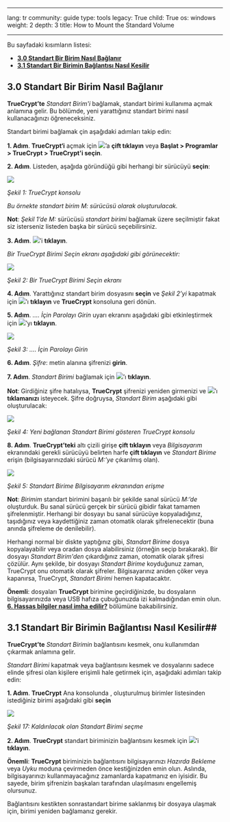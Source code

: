 

---

lang: tr
community: guide
type: tools
legacy: True
child: True
os: windows
weight: 2
depth: 3
title: How to Mount the Standard Volume

---

Bu sayfadaki kısımların listesi:

- [**3.0 Standart Bir Birim Nasıl Bağlanır**](#3.0)
- [**3.1 Standart Bir Birimin Bağlantısı Nasıl Kesilir**](#3.1)

<a name="3.0"></a>
## 3.0 Standart Bir Birim Nasıl Bağlanır ##

**TrueCrypt’te** *Standart Birim'i* bağlamak, standart birimi kullanıma açmak anlamına gelir. Bu bölümde, yeni yarattığınız standart birimi nasıl kullanacağınızı öğreneceksiniz.   

Standart birimi bağlamak çin aşağıdaki adımları takip edin:

**1. Adım**. **TrueCrypt‘i** açmak için ![](/sbox/screen/truecrypt-tr/52.png)’a **çift tıklayın** veya **Başlat > Programlar > TrueCrypt > TrueCrypt'i seçin**.

**2. Adım**. Listeden, aşağıda göründüğü gibi herhangi bir sürücüyü **seçin**:

![](/sbox/screen/truecrypt-tr/12.png)

*Şekil 1: TrueCrypt konsolu*

*Bu örnekte standart birim M: sürücüsü olarak oluşturulacak.*

**Not**: *Şekil 1’de M:* sürücüsü *standart birimi* bağlamak üzere seçilmiştir fakat siz isterseniz listeden başka bir sürücü seçebilirsiniz.

**3. Adım**.  ![](/sbox/screen/truecrypt-tr/17.png)’i **tıklayın**.

*Bir TrueCrypt Birimi Seçin ekranı aşağıdaki gibi görünecektir:*

![](/sbox/screen/truecrypt-tr/29.png)

*Şekil 2: Bir TrueCrypt Birimi Seçin ekranı*

**4. Adım**. Yarattığınız standart birim dosyasını **seçin** ve *Şekil 2’yi* kapatmak için ![](/sbox/screen/truecrypt-tr/30.png)’ı **tıklayın** ve **TrueCrypt** konsoluna geri dönün. 

**5. Adım**. *.... İçin Parolayı Girin* uyarı ekranını aşağıdaki gibi etkinleştirmek için  ![](/sbox/screen/truecrypt-tr/31.png)’yı **tıklayın**.

![](/sbox/screen/truecrypt-tr/32.png)

*Şekil 3: .... İçin Parolayı Girin*

**6. Adım**. *Şifre*: metin alanına şifrenizi **girin**.

**7. Adım**. *Standart Birimi* bağlamak için   ![](/sbox/screen/truecrypt-tr/33.png)’ı **tıklayın**.

**Not**: Girdiğiniz şifre hatalıysa, **TrueCrypt** şifrenizi yeniden girmenizi ve ![](/sbox/screen/truecrypt-tr/33.png)’ı **tıklamanızı** isteyecek. Şifre doğruysa, *Standart Birim* aşağıdaki gibi oluşturulacak:

![](/sbox/screen/truecrypt-tr/34.png)

*Şekil 4: Yeni bağlanan Standart Birimi gösteren TrueCrypt konsolu*

**8. Adım**. **TrueCrypt’teki** altı çizili girişe **çift tıklayın** veya *Bilgisayarım* ekranındaki gerekli sürücüyü belirten harfe **çift tıklayın** ve *Standart Birime* erişin (bilgisayarınızdaki sürücü *M:’ye* çıkarılmış olan). 

![](/sbox/screen/truecrypt-tr/35.png)

*Şekil 5: Standart Birime Bilgisayarım ekranından erişme*

**Not**: *Birimim* standart birimini başarılı bir şekilde sanal sürücü *M:’de* oluşturduk. Bu sanal sürücü gerçek bir sürücü gibidir fakat tamamen şifrelenmiştir. Herhangi bir dosyayı bu sanal sürücüye kopyaladığınız, taşıdığınız veya kaydettiğiniz zaman otomatik olarak şifrelenecektir (buna anında şifreleme de denilebilir).

Herhangi normal bir diskte yaptığınız gibi, *Standart Birime* dosya kopyalayabilir veya oradan dosya alabilirsiniz (örneğin seçip bırakarak). Bir dosyayı *Standart Birim'den* çıkardığınız zaman, otomatik olarak şifresi çözülür. Aynı şekilde, bir dosyayı *Standart Birime* koyduğunuz zaman, TrueCrypt onu otomatik olarak şifreler. Bilgisayarınız aniden çöker veya kapanırsa, TrueCrypt, *Standart Birimi* hemen kapatacaktır. 

**Önemli**: dosyaları **TrueCrypt** birimine geçirdiğinizde, bu dosyaların bilgisayarınızda veya USB hafıza çubuğunuzda izi kalmadığından emin olun. [**6. Hassas bilgiler nasıl imha edilir?**](/tr/chapter-6)  bölümüne bakabilirsiniz.

<a name="3.1"></a>
## 3.1 Standart Bir Birimin Bağlantısı Nasıl Kesilir##

**TrueCrypt’te** *Standart Birimin* bağlantısını kesmek, onu kullanımdan çıkarmak anlamına gelir. 

*Standart Birimi* kapatmak veya bağlantısını kesmek ve dosyalarını sadece elinde şifresi olan kişilere erişimli hale getirmek için, aşağıdaki adımları takip edin:

**1. Adım**. **TrueCrypt** Ana konsolunda , oluşturulmuş birimler listesinden istediğiniz birimi aşağıdaki gibi **seçin**

![](/sbox/screen/truecrypt-tr/34.png)

*Şekil 17: Kaldırılacak olan Standart Birimi seçme*

**2. Adım**. **TrueCrypt** standart biriminizin bağlantısını kesmek için ![](/sbox/screen/truecrypt-tr/49.png)’i **tıklayın**. 

**Önemli**: **TrueCrypt** biriminizin bağlantısını bilgisayarınızı *Hazırda Bekleme* veya *Uyku* moduna çevirmeden önce kestiğinizden emin olun. Aslında, bilgisayarınızı kullanmayacağınız zamanlarda kapatmanız en iyisidir. Bu sayede, birim şifrenizin başkaları tarafından ulaşılmasını engellemiş olursunuz. 

Bağlantısını kestikten sonrastandart birime saklanmış bir dosyaya ulaşmak için, birimi yeniden bağlamanız gerekir.


